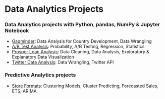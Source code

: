 # Data Analytics Projects

### Data Analytics projects with Python, pandas, NumPy & Jupyter Notebook

- [Gapminder](https://github.com/currentco/data-analytics/tree/main/gapminder): Data Analysis for Country Development, Data Wrangling
- [A/B Test Analysis](https://github.com/currentco/data-analytics/tree/main/ab-testing): Probability, A/B Testing, Regression, Statistics
- [Prosper Loan Analysis](https://github.com/currentco/data-analytics/tree/main/prosper-loan-data): Data Cleaning, Data Analysis, Exploratory & Explanatory Data Visualization
- [Twitter Data Analysis](https://github.com/currentco/data-analytics/tree/main/twitter-api): Data Wrangling, Twitter API

### Predictive Analytics projects

- [Store Formats](https://github.com/currentco/data-analytics/tree/main/store_formats): Clustering Models, Cluster Predicting, Forecasted Sales, ETS, ARIMA
